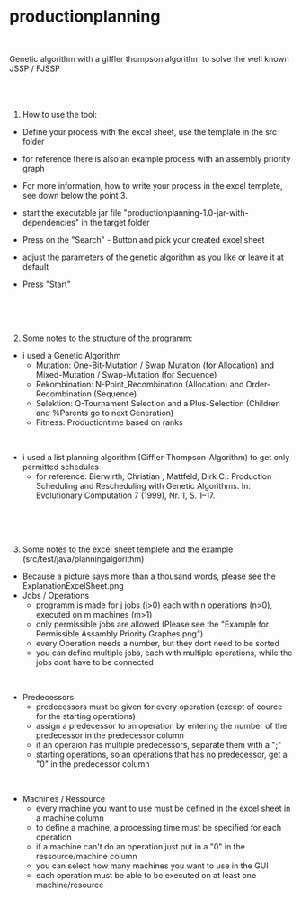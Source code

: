 

# productionplanning
<br>

Genetic algorithm with a giffler thompson algorithm to solve the well known JSSP / FJSSP
<br>
<br>
<br>
<br>


1. How to use the tool:
- Define your process with the excel sheet, use the template in the src folder
- for reference there is also an example process with an assembly priority graph
- For more information, how to write your process in the excel templete, see down below the point 3.

- start the executable jar file "productionplanning-1.0-jar-with-dependencies" in the target folder
- Press on the "Search" - Button and pick your created excel sheet
- adjust the parameters of the genetic algorithm as you like or leave it at default
- Press "Start"


<br>
<br>
<br>



2. Some notes to the structure of the programm:
- i used a Genetic Algorithm
  - Mutation: One-Bit-Mutation / Swap Mutation (for Allocation) and Mixed-Mutation / Swap-Mutation (for Sequence)
  - Rekombination: N-Point_Recombination (Allocation) and Order-Recombination (Sequence)
  - Selektion: Q-Tournament Selection and a Plus-Selection (Children and %Parents go to next Generation)
  - Fitness: Productiontime based on ranks
<br>

- i used a list planning algorithm (Giffler-Thompson-Algorithm) to get only permitted schedules
  - for reference: Bierwirth, Christian ; Mattfeld, Dirk C.: Production Scheduling and Rescheduling with Genetic Algorithms. In: Evolutionary Computation 7 (1999), Nr. 1, S. 1–17.


<br>  
<br>
<br>


 3. Some notes to the excel sheet templete and the example (src/test/java/planningalgorithm)
- Because a picture says more than a thousand words, please see the ExplanationExcelSheet.png
- Jobs / Operations
  - programm is made for j jobs (j>0) each with n operations (n>0), executed on m machines (m>1)
  - only permissible jobs are allowed (Please see the "Example for Permissible Assambly Priority Graphes.png")
  - every Operation needs a number, but they dont need to be sorted
  - you can define multiple jobs, each with multiple operations, while the jobs dont have to be connected

<br>

- Predecessors:
  - predecessors must be given for every operation (except of cource for the starting operations)
  - assign a predecessor to an operation by entering the number of the predecessor in the predecessor column
  - if an operaion has multiple predecessors, separate them with a ";"
  - starting operations, so an operations that has no predecessor, get a "0" in the predecessor column

<br>

- Machines / Ressource
  - every machine you want to use must be defined in the excel sheet in a machine column
  - to define a machine, a processing time must be specified for each operation
  - if a machine can't do an operation just put in a "0" in the ressource/machine column
  - you can select how many machines you want to use in the GUI
  - each operation must be able to be executed on at least one machine/resource

  
  
   
  
  
  
  
  
  
  
  
  
  

